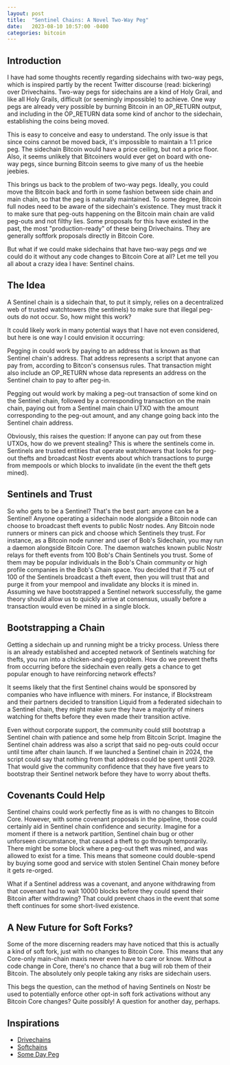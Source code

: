 ```yaml
---
layout: post
title:  "Sentinel Chains: A Novel Two-Way Peg"
date:   2023-08-10 10:57:00 -0400
categories: bitcoin
---
```

## Introduction

I have had some thoughts recently regarding sidechains with two-way pegs, which is inspired partly by the recent Twitter discourse (read: bickering) over Drivechains. Two-way pegs for sidechains are a kind of Holy Grail, and like all Holy Grails, difficult (or seemingly impossible) to achieve. One way pegs are already very possible by burning Bitcoin in an OP_RETURN output, and including in the OP_RETURN data some kind of anchor to the sidechain, establishing the coins being moved.

This is easy to conceive and easy to understand. The only issue is that since coins cannot be moved back, it's impossible to maintain a 1:1 price peg. The sidechain Bitcoin would have a price ceiling, but not a price floor. Also, it seems unlikely that Bitcoiners would ever get on board with one-way pegs, since burning Bitcoin seems to give many of us the heebie jeebies.

This brings us back to the problem of two-way pegs. Ideally, you could move the Bitcoin back and forth in some fashion between side chain and main chain, so that the peg is naturally maintained. To some degree, Bitcoin full nodes need to be aware of the sidechain's existence. They must track it to make sure that peg-outs happening on the Bitcoin main chain are valid peg-outs and not filthy lies. Some proposals for this have existed in the past, the most "production-ready" of these being Drivechains. They are generally softfork proposals directly in Bitcoin Core.

But what if we could make sidechains that have two-way pegs _and_ we could do it without any code changes to Bitcoin Core at all? Let me tell you all about a crazy idea I have: Sentinel chains.

## The Idea

A Sentinel chain is a sidechain that, to put it simply, relies on a decentralized web of trusted watchtowers (the sentinels) to make sure that illegal peg-outs do not occur. So, how might this work?

It could likely work in many potential ways that I have not even considered, but here is one way I could envision it occurring:

Pegging in could work by paying to an address that is known as that Sentinel chain's address. That address represents a script that anyone can pay from, according to Bitcon's consensus rules. That transaction might also include an OP_RETURN whose data represents an address on the Sentinel chain to pay to after peg-in.

Pegging out would work by making a peg-out transaction of some kind on the Sentinel chain, followed by a corresponding transaction on the main chain, paying out from a Sentinel main chain UTXO with the amount corresponding to the peg-out amount, and any change going back into the Sentinel chain address.

Obviously, this raises the question: If anyone can pay out from these UTXOs, how do we prevent stealing? This is where the sentinels come in. Sentinels are trusted entities that operate watchtowers that looks for peg-out thefts and broadcast Nostr events about which transactions to purge from mempools or which blocks to invalidate (in the event the theft gets mined).

## Sentinels and Trust

So who gets to be a Sentinel? That's the best part: anyone can be a Sentinel! Anyone operating a sidechain node alongside a Bitcoin node can choose to broadcast theft events to public Nostr nodes. Any Bitcoin node runners or miners can pick and choose which Sentinels they trust. For instance, as a Bitcoin node runner and user of Bob's Sidechain, you may run a daemon alongside Bitcoin Core. The daemon watches known public Nostr relays for theft events from 100 Bob's Chain Sentinels you trust. Some of them may be popular individuals in the Bob's Chain community or high profile companies in the Bob's Chain space. You decided that if 75 out of 100 of the Sentinels broadcast a theft event, then you will trust that and purge it from your mempool and invalidate any blocks it is mined in. Assuming we have bootstrapped a Sentinel network successfully, the game theory should allow us to quickly arrive at consensus, usually before a transaction would even be mined in a single block.

## Bootstrapping a Chain

Getting a sidechain up and running might be a tricky process. Unless there is an already established and accepted network of Sentinels watching for thefts, you run into a chicken-and-egg problem. How do we prevent thefts from occurring before the sidechain even really gets a chance to get popular enough to have reinforcing network effects?

It seems likely that the first Sentinel chains would be sponsored by companies who have influence with miners. For instance, if Blockstream and their partners decided to transition Liquid from a federated sidechain to a Sentinel chain, they might make sure they have a majority of miners watching for thefts before they even made their transition active.

Even without corporate support, the community could still bootstrap a Sentinel chain with patience and some help from Bitcoin Script. Imagine the Sentinel chain address was also a script that said no peg-outs could occur until time after chain launch. If we launched a Sentinel chain in 2024, the script could say that nothing from that address could be spent until 2029. That would give the community confidence that they have five years to bootstrap their Sentinel network before they have to worry about thefts.

## Covenants Could Help

Sentinel chains could work perfectly fine as is with no changes to Bitcoin Core. However, with some covenant proposals in the pipeline, those could certainly aid in Sentinel chain confidence and security. Imagine for a moment if there is a network partition, Sentinel chain bug or other unforseen circumstance, that caused a theft to go through temporarily. There might be some block where a peg-out theft was mined, and was allowed to exist for a time. This means that someone could double-spend by buying some good and service with stolen Sentinel Chain money before it gets re-orged.

What if a Sentinel address was a covenant, and anyone withdrawing from that covenant had to wait 10000 blocks before they could spend their Bitcoin after withdrawing? That could prevent chaos in the event that some theft continues for some short-lived existence.

## A New Future for Soft Forks?

Some of the more discerning readers may have noticed that this is actually a kind of soft fork, just with no changes to Bitcoin Core. This means that any Core-only main-chain maxis never even have to care or know. Without a code change in Core, there's no chance that a bug will rob them of their Bitcoin. The absolutely only people taking any risks are sidechain users.

This begs the question, can the method of having Sentinels on Nostr be used to potentially enforce other opt-in soft fork activations without any Bitcoin Core changes? Quite possibly! A question for another day, perhaps.

## Inspirations

* [Drivechains](https://www.drivechain.info)
* [Softchains](https://gist.github.com/RubenSomsen/7ecf7f13dc2496aa7eed8815a02f13d1)
* [Some Day Peg](https://gist.github.com/RobinLinus/1102fce176f3b5466180addac5d26313)
